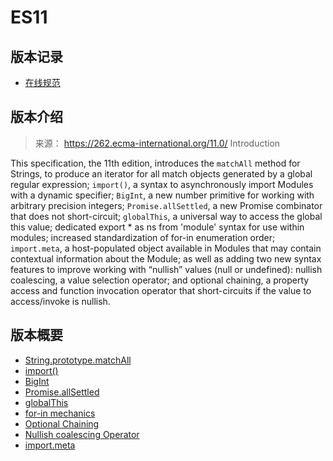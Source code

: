 # ES11

## 版本记录

- [在线规范](https://www.ecma-international.org/ecma-262/11.0/)

## 版本介绍

> 来源： https://262.ecma-international.org/11.0/ Introduction

This specification, the 11th edition, introduces the `matchAll` method for Strings, to produce an iterator for all match objects generated by a global regular expression; `import()`, a syntax to asynchronously import Modules with a dynamic specifier; `BigInt`, a new number primitive for working with arbitrary precision integers; `Promise.allSettled`, a new Promise combinator that does not short-circuit; `globalThis`, a universal way to access the global this value; dedicated export \* as ns from 'module' syntax for use within modules; increased standardization of for-in enumeration order; `import.meta`, a host-populated object available in Modules that may contain contextual information about the Module; as well as adding two new syntax features to improve working with “nullish” values (null or undefined): nullish coalescing, a value selection operator; and optional chaining, a property access and function invocation operator that short-circuits if the value to access/invoke is nullish.

## 版本概要

- [String.prototype.matchAll](https://github.com/tc39/proposal-string-matchall)
- [import()](https://github.com/tc39/proposal-dynamic-import)
- [BigInt](https://github.com/tc39/proposal-bigint)
- [Promise.allSettled](https://github.com/tc39/proposal-promise-allSettled)
- [globalThis](https://github.com/tc39/proposal-global)
- [for-in mechanics](https://github.com/tc39/proposal-for-in-order)
- [Optional Chaining](https://github.com/tc39/proposal-optional-chaining)
- [Nullish coalescing Operator](https://github.com/tc39/proposal-nullish-coalescing)
- [import.meta](https://github.com/tc39/proposal-import-meta)
